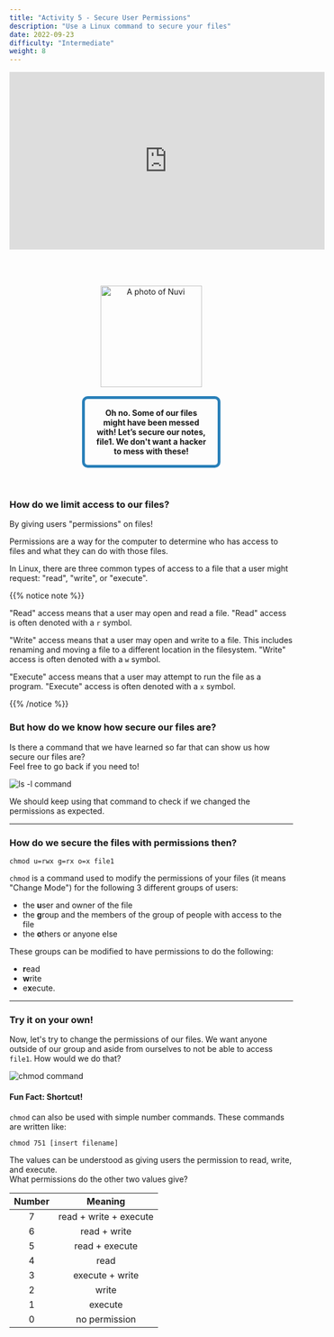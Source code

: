 ```yaml
---
title: "Activity 5 - Secure User Permissions"
description: "Use a Linux command to secure your files"
date: 2022-09-23
difficulty: "Intermediate"
weight: 8
---
```


<p style="text-align: center;"><iframe width="560" height="315" src="https://www.youtube.com/embed/D5Y6LH0mBi0" frameborder="0" allow="accelerometer; autoplay; clipboard-write; encrypted-media; gyroscope; picture-in-picture" allowfullscreen></iframe></p>

<div style="margin: 1rem;padding: 2rem 2rem;text-align: center;">
    <div style="display: inline-block;padding: 1rem 1rem;vertical-align: middle;">
        <img src="../images/nuvi.PNG?" alt="A photo of Nuvi" width="180" height="180" />
    </div>
    <div style="display: inline-block;padding: 1rem 1rem;vertical-align: middle;width:50%;border:5px solid #2980b9;border-radius:10px;font-weight: bold;">
        Oh no. Some of our files might have been messed with! Let’s secure our notes, file1. We don't want a hacker to mess with these!
    </div>
</div>

### How do we limit access to our files?

By giving users "permissions" on files!

Permissions are a way for the computer to determine who has access to files and what they can do with those files.

In Linux, there are three common types of access to a file that a user might request: "read", "write", or "execute".

{{% notice note %}}

"Read" access means that a user may open and read a file. "Read" access is often denoted with a `r` symbol.

"Write" access means that a user may open and write to a file. This includes renaming and moving a file to a different location in the filesystem. "Write" access is often denoted with a `w` symbol.

"Execute" access means that a user may attempt to run the file as a program. "Execute" access is often denoted with a `x` symbol.

{{% /notice %}}

### But how do we know how secure our files are?

Is there a command that we have learned so far that can show us how secure our files are?  
Feel free to go back if you need to!

![ls -l command](../images/Act5.1.png?classes=border,shadow)

We should keep using that command to check if we changed the permissions as expected.

---

### How do we secure the files with permissions then?

```
chmod u=rwx g=rx o=x file1
```

`chmod` is a command used to modify the permissions of your files (it means "Change Mode") for the following 3 different groups of users:

- the <b>u</b>ser and owner of the file
- the <b>g</b>roup and the members of the group of people with access to the file
- the <b>o</b>thers or anyone else

These groups can be modified to have permissions to do the following:

- <b>r</b>ead
- <b>w</b>rite
- e<b>x</b>ecute.

---

### Try it on your own!

Now, let's try to change the permissions of our files. We want anyone outside of our group and aside from ourselves to not be able to access `file1`. How would we do that?

![chmod command](../images/Act5.2.png?classes=border,shadow)

#### Fun Fact: Shortcut!

`chmod` can also be used with simple number commands. These commands are written like:

```
chmod 751 [insert filename]
```

The values can be understood as giving users the permission to read, write, and execute.  
What permissions do the other two values give?

| Number |        Meaning         |
| :----: | :--------------------: |
|   7    | read + write + execute |
|   6    |      read + write      |
|   5    |     read + execute     |
|   4    |          read          |
|   3    |    execute + write     |
|   2    |         write          |
|   1    |        execute         |
|   0    |     no permission      |
